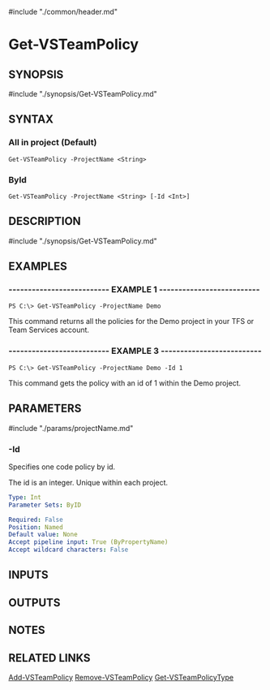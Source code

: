 #include "./common/header.md"

# Get-VSTeamPolicy

## SYNOPSIS
#include "./synopsis/Get-VSTeamPolicy.md"

## SYNTAX

### All in project (Default)
```
Get-VSTeamPolicy -ProjectName <String>
```

### ById
```
Get-VSTeamPolicy -ProjectName <String> [-Id <Int>]
```

## DESCRIPTION
#include "./synopsis/Get-VSTeamPolicy.md"

## EXAMPLES

### -------------------------- EXAMPLE 1 --------------------------
```
PS C:\> Get-VSTeamPolicy -ProjectName Demo
```

This command returns all the policies for the Demo project in your TFS or Team Services account.

### -------------------------- EXAMPLE 3 --------------------------
```
PS C:\> Get-VSTeamPolicy -ProjectName Demo -Id 1
```

This command gets the policy with an id of 1 within the Demo project.

## PARAMETERS

#include "./params/projectName.md"

### -Id
Specifies one code policy by id.

The id is an integer. Unique within each project.

```yaml
Type: Int
Parameter Sets: ByID

Required: False
Position: Named
Default value: None
Accept pipeline input: True (ByPropertyName)
Accept wildcard characters: False
```

## INPUTS

## OUTPUTS

## NOTES

## RELATED LINKS

[Add-VSTeamPolicy](Add-VSTeamPolicy.md)
[Remove-VSTeamPolicy](Remove-VSTeamPolicy.md)
[Get-VSTeamPolicyType](Get-VSTeamPolicyType.md)